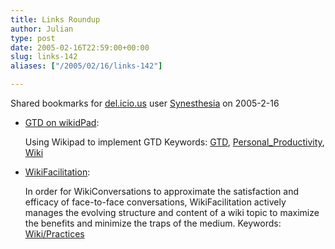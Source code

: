 ```yaml
---
title: Links Roundup
author: Julian
type: post
date: 2005-02-16T22:59:00+00:00
slug: links-142 
aliases: ["/2005/02/16/links-142"]

---
```

Shared bookmarks for [del.icio.us][1] user  [Synesthesia][2] on 2005-2-16

  * [GTD on wikidPad][3]:
  
    Using Wikipad to implement GTD Keywords: [GTD][4], [Personal_Productivity][5], [Wiki][6]
  * [WikiFacilitation][7]:
  
    In order for WikiConversations to approximate the satisfaction and efficacy of face-to-face conversations, WikiFacilitation actively manages the evolving structure and content of a wiki topic to maximize the benefits and minimize the traps of the medium. Keywords: [Wiki/Practices][8]

 [1]: https://del.icio.us/
 [2]: https://del.icio.us/synesthesia
 [3]: https://www.geekanddiva.com/tikiwiki/tiki-index.php?page=GettingThingsDoneOnwikidPad "https://www.geekanddiva.com/tikiwiki/tiki-index.php?page=GettingThingsDoneOnwikidPad"
 [4]: https://del.icio.us/synesthesia/GTD
 [5]: https://del.icio.us/synesthesia/Personal_Productivity
 [6]: https://del.icio.us/synesthesia/Wiki
 [7]: https://www.skyloom.com/Know/WikiFacilitation "https://www.skyloom.com/Know/WikiFacilitation"
 [8]: https://del.icio.us/synesthesia/Wiki/Practices